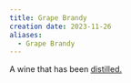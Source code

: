 ```yaml
---
title: Grape Brandy
creation date: 2023-11-26
aliases:
  - Grape Brandy
---
```

A wine that has been [distilled.](Areas/bartending/Spirits/Distillation.md)
